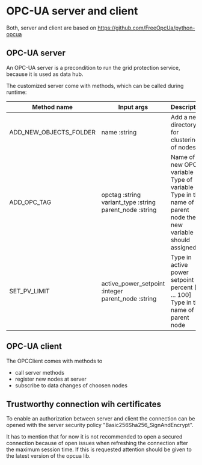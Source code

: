 # OPC-UA server and client
Both, server and client are based on https://github.com/FreeOpcUa/python-opcua

## OPC-UA server
An OPC-UA server is a precondition to run the grid protection service, because it is used as data hub.

The customized server come with methods, which can be called during runtime:

| Method name | Input args | Description |
| --- | --- | --- |
| ADD_NEW_OBJECTS_FOLDER | name :string | Add a new directory for clustering of nodes |
| ADD_OPC_TAG | opctag :string <br> variant_type :string <br> parent_node :string | Name of new OPC variable <br> Type of variable <br> Type in the name of the parent node the new variable should assigned to |
| SET_PV_LIMIT | active_power_setpoint :integer <br> parent_node :string | Type in active power setpoint in percent [0 ... 100] <br> Type in the name of the parent node |

## OPC-UA client
The OPCClient comes with methods to
- call server methods
- register new nodes at server
- subscribe to data changes of choosen nodes

## Trustworthy connection wih certificates
To enable an authorization between server and client the connection can be opened with the server security policy "Basic256Sha256_SignAndEncrypt".

It has to mention that for now it is not recommended to open a secured connection because of open issues when refreshing the connection after the maximum session time. If this is requested attention should be given to the latest version of the opcua lib.